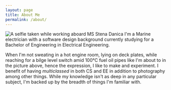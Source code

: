 ```yaml
---
layout: page
title: About Me
permalink: /about/
---
```


![A selfie taken while working aboard MS Stena Danica]({{site.baseurl}}/images/EL_IMG_3186.jpg)
I'm a Marine electrician with a software design background currently studying for a Bachelor of Engineering in Electrical Engineering.

When I'm not sweating in a hot engine room, lying on deck plates, while reaching for a bilge level switch amid 100°C fuel oil pipes like I'm about to in the picture above, hence the expression, I like to make and experiment. I benefit of having _multiclassed_ in both CS and EE in addition to photography among other things. While my knowledge isn't as deep in any particular subject, I'm backed up by the breadth of things I'm familiar with.



